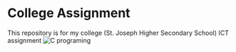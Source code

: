 # College Assignment
This repository is for my college (St. Joseph Higher Secondary School) ICT assignment
![C programing](https://www.bookmyessay.com/wp-content/uploads/2018/02/C-Programming.png)
